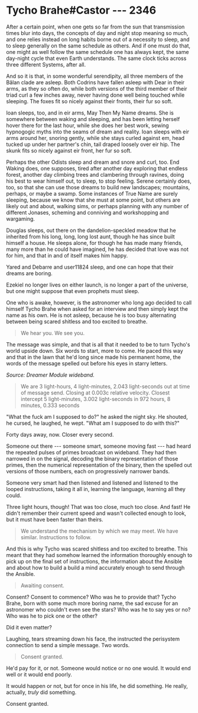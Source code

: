 # Tycho Brahe#Castor --- 2346

After a certain point, when one gets so far from the sun that transmission times blur into days, the concepts of day and night stop meaning so much, and one relies instead on long habits borne out of a necessity to sleep, and to sleep generally on the same schedule as others. And if one must do that, one might as well follow the same schedule one has always kept, the same day-night cycle that even Earth understands. The same clock ticks across three different Systems, after all.

And so it is that, in some wonderful serendipity, all three members of the Bălan clade are asleep. Both Codrins have fallen asleep with Dear in their arms, as they so often do, while both versions of the third member of their triad curl a few inches away, never having done well being touched while sleeping. The foxes fit so nicely against their fronts, their fur so soft.

Ioan sleeps, too, and in eir arms, May Then My Name dreams. She is somewhere between waking and sleeping, and has been letting herself hover there for the last hour, while she does her best work, sewing hypnogogic myths into the seams of dream and reality. Ioan sleeps with eir arms around her, snoring gently, while she stays curled against em, head tucked up under her partner's chin, tail draped loosely over eir hip. The skunk fits so nicely against eir front, her fur so soft.

Perhaps the other Odists sleep and dream and snore and curl, too. End Waking does, one supposes, tired after another day exploring that endless forest, another day climbing trees and clambering through ravines, doing his best to wear himself out, to sleep, to stop feeling. Serene certainly does, too, so that she can use those dreams to build new landscapes; mountains, perhaps, or maybe a swamp. Some instances of True Name are surely sleeping, because we know that she must at some point, but others are likely out and about, walking sims, or perhaps planning with any number of different Jonases, scheming and conniving and workshopping and wargaming.

Douglas sleeps, out there on the dandelion-speckled meadow that he inherited from his long, long, long lost aunt, though he has since built himself a house. He sleeps alone, for though he has made many friends, many more than he could have imagined, he has decided that love was not for him, and that in and of itself makes him happy.

Yared and Debarre and user11824 sleep, and one can hope that their dreams are boring.

Ezekiel no longer lives on either launch, is no longer a part of the universe, but one might suppose that even prophets must sleep.

One who is awake, however, is the astronomer who long ago decided to call himself Tycho Brahe when asked for an interview and then simply kept the name as his own. He is not asleep, because he is too busy alternating between being scared shitless and too excited to breathe.

> We hear you. We see you.

The message was simple, and that is all that it needed to be to turn Tycho's world upside down. Six words to start, more to come. He paced this way and that in the lawn that he'd long since made his permanent home, the words of the message spelled out before his eyes in starry letters.

*Source: Dreamer Module wideband.*

> We are 3 light-hours, 4 light-minutes, 2.043 light-seconds out at time of message send. Closing at 0.003c relative velocity. Closest intercept 5 light-minutes, 3.002 light-seconds in 972 hours, 8 minutes, 0.333 seconds

"What the fuck am I supposed to do?" he asked the night sky. He shouted, he cursed, he laughed, he wept. "What am I supposed to do with this?"

Forty days away, now. Closer every second.

Someone out there --- someone smart, someone moving fast --- had heard the repeated pulses of primes broadcast on wideband. They had then narrowed in on the signal, decoding the binary representation of those primes, then the numerical representation of the binary, then the spelled out versions of those numbers, each on progressively narrower bands.

Someone very smart had then listened and listened and listened to the looped instructions, taking it all in, learning the language, learning all they could.

Three light hours, though! That was too close, much too close. And fast! He didn't remember their current speed and wasn't collected enough to look, but it must have been faster than theirs.

> We understand the mechanism by which we may meet. We have similar. Instructions to follow. 

And this is why Tycho was scared shitless and too excited to breathe. This meant that they had somehow learned the information thoroughly enough to pick up on the final set of instructions, the information about the Ansible and about how to build a build a mind accurately enough to send through the Ansible.

> Awaiting consent.

Consent? Consent to commence? Who was he to provide that? Tycho Brahe, born with some much more boring name, the sad excuse for an astronomer who couldn't even see the stars? Who was he to say yes or no? Who was he to pick one or the other?

Did it even matter?

Laughing, tears streaming down his face, the instructed the perisystem connection to send a simple message. Two words.

> Consent granted.

He'd pay for it, or not. Someone would notice or no one would. It would end well or it would end poorly.

It would happen or not, but for once in his life, he did something. He really, actually, *truly* did something.

Consent granted.
